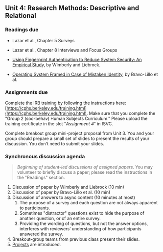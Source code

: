 ## Unit 4: Research Methods: Descriptive and Relational

### Readings due

  - Lazar et al., Chapter 5 Surveys

  - Lazar et al., Chapter 8 Interviews and Focus Groups

  - [Using Fingerprint Authentication to Reduce System Security: An Empirical Study](https://drive.google.com/file/d/1iXa3nLVlDFnsRxzT5d1d3Dpnr1mNX2i7/view?usp=sharing), by Wimberly and Liebrock.

  - [Operating System Framed in Case of Mistaken Identity](https://www.microsoft.com/en-us/research/wp-content/uploads/2016/02/osframed.pdf), by Bravo-Lillo et al.



### Assignments due

Complete the IRB training by following the instructions here: [https://cphs.berkeley.edu/training.html](https://cphs.berkeley.edu/training.html). Make sure that you complete the "Group 2 (soc-behav) Human Subjects Curriculum." Please upload the training certificate in the slot "*Assignment 4*" in ISVC.

Complete breakout group mini-project proposal from Unit 3. You and your group should prepare a small set of slides to present the results of your discussion. You don't need to submit your slides.



### Synchronous discussion agenda

> *Beginning of student-led discussions of assigned papers*. You may volunteer to briefly discuss a paper; please read the instructions in the "Readings" section.

1.  Discussion of paper by Wimberly and Liebrock (10 min)
2.  Discussion of paper by Bravo-Lillo et al. (10 min)
3.  Discussion of answers to async content (10 minutes at most)
    1. The purpose of a survey and each question are not always apparent to participants.
    2. Sometimes "distractor" questions exist to hide the purpose of another question, or of an entire survey.
    3. Providing the wording of questions, but not the answer options, interferes with reviewers’ understanding of how participants answered the survey.
4.  Breakout-group teams from previous class present their slides.
5.  [Projects](/project/) are introduced.
